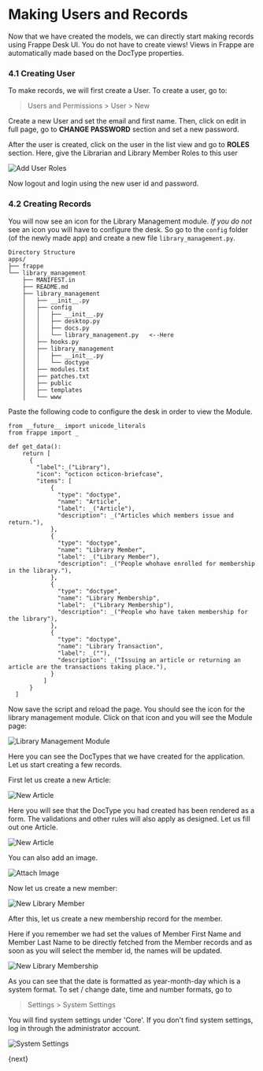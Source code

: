 <!-- add-breadcrumbs -->
# Making Users and Records

Now that we have created the models, we can directly start making records using Frappe Desk UI. You do not have to create views! Views in Frappe are automatically made based on the DocType properties.

### 4.1 Creating User

To make records, we will first create a User. To create a user, go to:

> Users and Permissions > User > New

Create a new User and set the email and first name. Then, click on edit in full page, go to **CHANGE PASSWORD** section and set a new password.

After the user is created, click on the user in the list view and go to **ROLES** section. Here, give the Librarian and Library Member Roles to this user

<img class="screenshot" alt="Add User Roles" src="/docs/assets/img/add_user_roles.png">

Now logout and login using the new user id and password.

### 4.2 Creating Records

You will now see an icon for the Library Management module. *If you do not* see an icon you will have to configure the desk. So go to the `config` folder (of the newly made app) and create a new file `library_management.py`.

```
Directory Structure
apps/
├── frappe
└── library_management
    ├── MANIFEST.in
    ├── README.md
    ├── library_management
    │   ├── __init__.py
    │   ├── config
    │   │   ├── __init__.py
    │   │   ├── desktop.py
    │   │   ├── docs.py
    │   │   └── library_management.py   <--Here
    │   ├── hooks.py
    │   ├── library_management
    │   │   ├── __init__.py
    │   │   └── doctype
    │   ├── modules.txt
    │   ├── patches.txt
    │   ├── public
    │   ├── templates
    │   └── www
```

Paste the following code to configure the desk in order to view the Module.

	from __future__ import unicode_literals
	from frappe import _

	def get_data():
		return [
          {
            "label":_("Library"),
            "icon": "octicon octicon-briefcase",
            "items": [
                {
                  "type": "doctype",
                  "name": "Article",
                  "label": _("Article"),
                  "description": _("Articles which members issue and return."),
                },
                {
                  "type": "doctype",
                  "name": "Library Member",
                  "label": _("Library Member"),
                  "description": _("People whohave enrolled for membership in the library."),
                },
                {
                  "type": "doctype",
                  "name": "Library Membership",
                  "label": _("Library Membership"),
                  "description": _("People who have taken membership for the library"),
                },
                {
                  "type": "doctype",
                  "name": "Library Transaction",
                  "label": _(""),
                  "description": _("Issuing an article or returning an article are the transactions taking place."),
                }
              ]
          }
      ]

Now save the script and reload the page. You should see the icon for the library management module.
Click on that icon and you will see the Module page:

<img class="screenshot" alt="Library Management Module" src="/docs/assets/img/lib_management_module.png">

Here you can see the DocTypes that we have created for the application. Let us start creating a few records.

First let us create a new Article:

<img class="screenshot" alt="New Article" src="/docs/assets/img/new_article_blank.png">

Here you will see that the DocType you had created has been rendered as a form. The validations and other rules will also apply as designed. Let us fill out one Article.

<img class="screenshot" alt="New Article" src="/docs/assets/img/new_article.png">

You can also add an image.

<img class="screenshot" alt="Attach Image" src="/docs/assets/img/attach_image.gif">

Now let us create a new member:

<img class="screenshot" alt="New Library Member" src="/docs/assets/img/new_member.png">

After this, let us create a new membership record for the member.

Here if you remember we had set the values of Member First Name and Member Last Name to be directly fetched from the Member records and as soon as you will select the member id, the names will be updated.

<img class="screenshot" alt="New Library Membership" src="/docs/assets/img/new_lib_membership.png">

As you can see that the date is formatted as year-month-day which is a system format. To set / change date, time and number formats, go to

> Settings > System Settings

You will find system settings under 'Core'. If you don't find system settings, log in through the administrator account.

<img class="screenshot" alt="System Settings" src="/docs/assets/img/system_settings.png">

{next}
